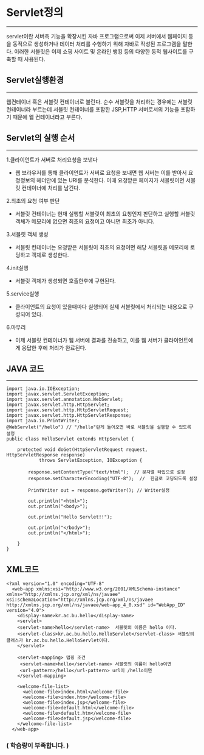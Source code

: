 Servlet정의
============
***

servlet이란 서버측 기능을 확장시킨 자바 프로그램으로써 이제 서버에서 웹페이지 등을 동적으로 생성하거나 데이터 처리를 수행하기 위해 자바로 작성된 프로그램을 말한다.
이러한 서블릿은 이제 쇼핑 사이트 및 온라인 뱅킹 등의 다양한 동적 웹사이트를 구축할 때 사용된다.

Servlet실행환경
---------------
***

웹컨테이너 혹은 서블릿 컨테이너로 불린다. 순수 서블릿을 처리하는 경우에는 서블릿 컨테이너라 부르는데 서블릿 컨테이너를 포함한 JSP,HTTP 서버로서의 기능을 포함하기 때문에 웹 컨테이너라고 부른다.

## Servlet의 실행 순서
***
1.클라이언트가 서버로 처리요청을 보낸다
- 웹 브라우저를 통해 클라이언트가 서버로 요청을 보내면 웹 서버는 이를 받아서 요청정보의 헤더안에 있는 URI를 분석한다. 이때 요청받은 페이지가 서블릿이면 서블릿 컨테이너에 처리를 남긴다.

2.최초의 요청 여부 판단
- 서블릿 컨테이너는 현재 실행할 서블릿이 최초의 요청인지 판단하고 실행할 서블릿 객체가 메모리에 없으면 최초의 요청이고 아니면 최초가 아니다.

3.서블릿 객체 생성
- 서블릿 컨테이너는 요청받은 서블릿이 최초의 요청이면 해당 서블릿을 메모리에 로딩하고 객체로 생성한다.

4.init실행
- 서블릿 객체가 생성되면 호출한후에 구현된다.

5.service실행
- 클라이언트의 요청이 있을때마다 실행되어 실제 서블릿에서 처리되는 내용으로 구성되어 있다.

6.마무리
- 이제 서블릿 컨테이너가 웹 서버에 결과를 전송하고, 이를 웹 서버가 클라이언트에게 응답한 후에 처리가 완료된다.

## JAVA 코드
***
```
import java.io.IOException;
import javax.servlet.ServletException;
import javax.servlet.annotation.WebServlet;
import javax.servlet.http.HttpServlet;
import javax.servlet.http.HttpServletRequest;
import javax.servlet.http.HttpServletResponse;
import java.io.PrintWriter;
@WebServlet("/hello") // "/hello"란게 들어오면 바로 서블릿을 실행할 수 있도록 설정
public class HelloServlet extends HttpServlet {

	protected void doGet(HttpServletRequest request, HttpServletResponse response)
			throws ServletException, IOException {

		response.setContentType("text/html");  // 문자열 타입으로 설정
		response.setCharacterEncoding("UTF-8");  //  한글로 코딩되도록 설정

		PrintWriter out = response.getWriter(); // Writer설정

		out.println("<html>");
		out.println("<body>");

		out.println("Hello Servlet!!");

		out.println("</body>");
		out.println("</html>");

	}
}
```
## XML코드

```
<?xml version="1.0" encoding="UTF-8"
  <web-app xmlns:xsi="http://www.w3.org/2001/XMLSchema-instance" xmlns="http://xmlns.jcp.org/xml/ns/javaee" xsi:schemaLocation="http://xmlns.jcp.org/xml/ns/javaee http://xmlns.jcp.org/xml/ns/javaee/web-app_4_0.xsd" id="WebApp_ID" version="4.0">
    <display-name>kr.ac.bu.hello</display-name>
    <servlet>
    <servlet-name>hello</servlet-name>  서블릿의 이름은 hello 이다.
    <servlet-class>kr.ac.bu.hello.HelloServlet</servlet-class> 서블릿의 클래스가 kr.ac.bu.hello.HelloServlet이다.
    </servlet>

    <servlet-mapping> 맵핑 조건
     <servlet-name>hello</servlet-name> 서블릿의 이름이 hello이면
     <url-pattern>/hello</url-pattern> url이 /hello이면
    </servlet-mapping>

    <welcome-file-list>
      <welcome-file>index.html</welcome-file>
      <welcome-file>index.htm</welcome-file>
      <welcome-file>index.jsp</welcome-file>
      <welcome-file>default.html</welcome-file>
      <welcome-file>default.htm</welcome-file>
      <welcome-file>default.jsp</welcome-file>
    </welcome-file-list>
  </web-app>
```

### ( 학습량이 부족합니다. )
